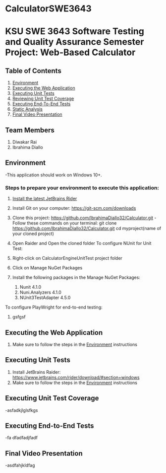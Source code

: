 # CalculatorSWE3643

# KSU SWE 3643 Software Testing and Quality Assurance Semester Project: Web-Based Calculator

## Table of Contents
1. [Environment](#environment)
2. [Executing the Web Application](#executing-the-web-application)
3. [Executing Unit Tests](#executing-unit-tests)
4. [Reviewing Unit Test Coverage](#reviewing-unit-test-coverage)
5. [Executing End-To-End Tests](#Executing-End-To-End-Tests)
6. [Static Analysis](#static-analysis)
7. [Final Video Presentation](#Final-Video-Presentation)
   
## Team Members
1. Diwakar Rai
2. Ibrahima Diallo

## Environment
-This application should work on Windows 10+. 
### Steps to prepare your environment to execute this application: 
1. [Install the latest JetBrains Rider](#https://www.jetbrains.com/rider/download/#section=windows)
2. Install Git on your computer: https://git-scm.com/downloads 
3. Clone this project: https://github.com/IbrahimaDiallo32/Calculator.git
   -Follow these commands on your terminal:
     git clone https://github.com/IbrahimaDiallo32/Calculator.git
     cd myproject(name of your cloned project)
   
5. Open Raider and Open the cloned folder
To configure NUnit for Unit Test:
1.  Right-click on CalculatorEngineUnitTest project folder
2.  Click on Manage NuGet Packages
3. Install the following packages in the Manage NuGet Packages:
   1. Nunit 4.1.0
   2. Nuni.Analyzers 4.1.0
   3. NUnit3TestAdapter 4.5.0

To configure PlayWright for end-to-end testing: 
1. gsfgsf
   

## Executing the Web Application 
1. Make sure to follow the steps in the [Environment](#environment) instructions

## Executing Unit Tests
1. Install JetBrains Raider: https://www.jetbrains.com/rider/download/#section=windows 
2. Make sure to follow the steps in the [Environment](#environment) instructions


## Executing Unit Test Coverage
-asfadkjlglsfkgs 

## Executing End-to-End Tests
-fa dfadfadjfadf
## Final Video Presentation
-asdfahjkldfag
